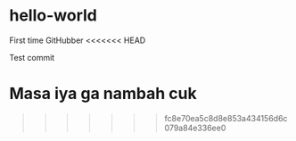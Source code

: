 # hello-world
First time GitHubber
<<<<<<< HEAD

Test commit

Masa iya ga nambah cuk
=======
>>>>>>> fc8e70ea5c8d8e853a434156d6c079a84e336ee0
